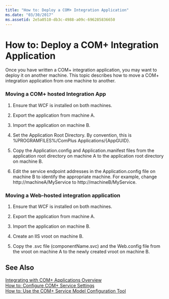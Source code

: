 ```yaml
---
title: "How to: Deploy a COM+ Integration Application"
ms.date: "03/30/2017"
ms.assetid: 2e5a0510-db3c-4988-a09c-696285836650
---
```

# How to: Deploy a COM+ Integration Application
Once you have written a COM+ integration application, you may want to deploy it on another machine. This topic describes how to move a COM+ integration application from one machine to another.  
  
### Moving a COM+ hosted Integration App  
  
1.  Ensure that WCF is installed on both machines.  
  
2.  Export the application from machine A.  
  
3.  Import the application on machine B.  
  
4.  Set the Application Root Directory. By convention, this is %PROGRAMFILES%/ComPlus Applications/{AppGUID}.  
  
5.  Copy the Application.config and Application.manifest files from the application root directory on machine A to the application root directory on machine B.  
  
6.  Edit the service endpoint addresses in the Application.config file on machine B to identify the appropriate machine. For example, change http://machineA/MyService to http://machineB/MyService.  
  
### Moving a Web-hosted integration application  
  
1.  Ensure that WCF is installed on both machines.  
  
2.  Export the application from machine A.  
  
3.  Import the application on machine B.  
  
4.  Create an IIS vroot on machine B.  
  
5.  Copy the .svc file (componentName.svc) and the Web.config file from the vroot on machine A to the newly created vroot on machine B.  
  
## See Also  
 [Integrating with COM+ Applications Overview](../../../../docs/framework/wcf/feature-details/integrating-with-com-plus-applications-overview.md)  
 [How to: Configure COM+ Service Settings](../../../../docs/framework/wcf/feature-details/how-to-configure-com-service-settings.md)  
 [How to: Use the COM+ Service Model Configuration Tool](../../../../docs/framework/wcf/feature-details/how-to-use-the-com-service-model-configuration-tool.md)
